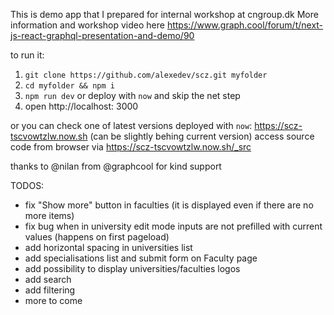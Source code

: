 This is demo app that I prepared for internal workshop at cngroup.dk
More information and workshop video here https://www.graph.cool/forum/t/next-js-react-graphql-presentation-and-demo/90

to run it:

1. `git clone https://github.com/alexedev/scz.git myfolder`
2. `cd myfolder && npm i`
3. `npm run dev` or deploy with `now` and skip the net step 
4. open http://localhost: 3000 

or you can check one of latest versions deployed with `now`: https://scz-tscvowtzlw.now.sh (can be slightly behing current version)
access source code from browser via https://scz-tscvowtzlw.now.sh/_src

thanks to @nilan from  @graphcool for kind support

TODOS:
- fix "Show more" button in faculties (it is displayed even if there are no more items)
- fix bug when in university edit mode inputs are not prefilled with current values (happens on first pageload)
- add horizontal spacing in universities list
- add specialisations list and submit form on Faculty page
- add possibility to display universities/faculties logos
- add search
- add filtering
- more to come

